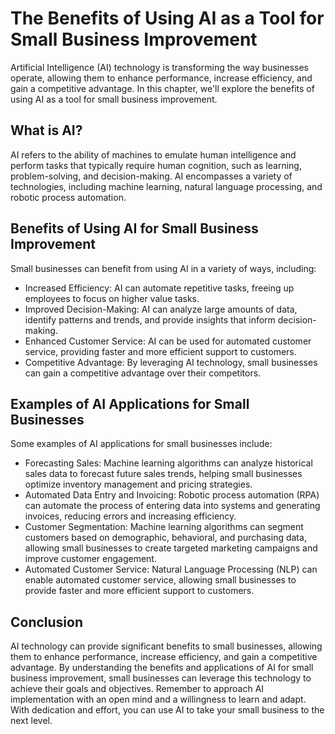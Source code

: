 The Benefits of Using AI as a Tool for Small Business Improvement
==========================================================================================

Artificial Intelligence (AI) technology is transforming the way businesses operate, allowing them to enhance performance, increase efficiency, and gain a competitive advantage. In this chapter, we'll explore the benefits of using AI as a tool for small business improvement.

What is AI?
-----------

AI refers to the ability of machines to emulate human intelligence and perform tasks that typically require human cognition, such as learning, problem-solving, and decision-making. AI encompasses a variety of technologies, including machine learning, natural language processing, and robotic process automation.

Benefits of Using AI for Small Business Improvement
---------------------------------------------------

Small businesses can benefit from using AI in a variety of ways, including:

* Increased Efficiency: AI can automate repetitive tasks, freeing up employees to focus on higher value tasks.
* Improved Decision-Making: AI can analyze large amounts of data, identify patterns and trends, and provide insights that inform decision-making.
* Enhanced Customer Service: AI can be used for automated customer service, providing faster and more efficient support to customers.
* Competitive Advantage: By leveraging AI technology, small businesses can gain a competitive advantage over their competitors.

Examples of AI Applications for Small Businesses
------------------------------------------------

Some examples of AI applications for small businesses include:

* Forecasting Sales: Machine learning algorithms can analyze historical sales data to forecast future sales trends, helping small businesses optimize inventory management and pricing strategies.
* Automated Data Entry and Invoicing: Robotic process automation (RPA) can automate the process of entering data into systems and generating invoices, reducing errors and increasing efficiency.
* Customer Segmentation: Machine learning algorithms can segment customers based on demographic, behavioral, and purchasing data, allowing small businesses to create targeted marketing campaigns and improve customer engagement.
* Automated Customer Service: Natural Language Processing (NLP) can enable automated customer service, allowing small businesses to provide faster and more efficient support to customers.

Conclusion
----------

AI technology can provide significant benefits to small businesses, allowing them to enhance performance, increase efficiency, and gain a competitive advantage. By understanding the benefits and applications of AI for small business improvement, small businesses can leverage this technology to achieve their goals and objectives. Remember to approach AI implementation with an open mind and a willingness to learn and adapt. With dedication and effort, you can use AI to take your small business to the next level.
